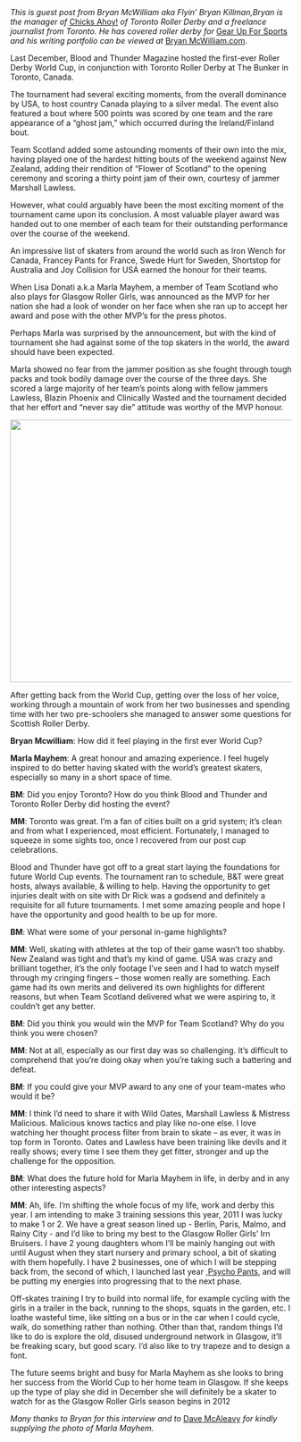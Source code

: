 <html><body><em>This is guest post from Bryan McWilliam aka Flyin’ Bryan Killman,Bryan is the manager of</em> <a href="http://www.torontorollerderby.com/chicksahoy.php">Chicks Ahoy!</a> <em>of Toronto Roller Derby and a freelance journalist from Toronto. He has covered roller derby for</em> <a href="http://www.gearupforsports.com/">Gear Up For Sports</a> <em>and his writing portfolio can be viewed at</em> <a href="http://bryanmcwilliam.com/">Bryan McWilliam.com</a>.



Last December, Blood and Thunder Magazine hosted the first-ever Roller Derby World Cup, in conjunction with Toronto Roller Derby at The Bunker in Toronto, Canada. 

The tournament had several exciting moments, from the overall dominance by USA, to host country Canada playing to a silver medal.  The event also featured a bout where 500 points was scored by one team and the rare appearance of a “ghost jam,” which occurred during the Ireland/Finland bout.

Team Scotland added some astounding moments of their own into the mix, having played one of the hardest hitting bouts of the weekend against New Zealand, adding their rendition of “Flower of Scotland” to the opening ceremony and scoring a thirty point jam of their own, courtesy of jammer Marshall Lawless.

However, what could arguably have been the most exciting moment of the tournament came upon its conclusion. A most valuable player award was handed out to one member of each team for their outstanding performance over the course of the weekend.

An impressive list of skaters from around the world such as Iron Wench for Canada, Francey Pants for France, Swede Hurt for Sweden, Shortstop for Australia and Joy Collision for USA earned the honour for their teams. 

When Lisa Donati a.k.a Marla Mayhem, a member of Team Scotland who also plays for Glasgow Roller Girls, was announced as the MVP for her nation she had a look of wonder on her face when she ran up to accept her award and pose with the other MVP’s for the press photos. 

Perhaps Marla was surprised by the announcement, but with the kind of tournament she had against some of the top skaters in the world, the award should have been expected.

Marla showed no fear from the jammer position as she fought through tough packs and took bodily damage over the course of the three days. She scored a large majority of her team’s points along with fellow jammers Lawless, Blazin Phoenix and Clinically Wasted and the tournament decided that her effort and “never say die” attitude was worthy of the MVP honour.

<a href="http://scottishrollerderbyblog.com/2012/01/marla-3.jpg"><img src="http://scottishrollerderbyblog.com/2012/01/marla-3.jpg" alt="" title="Marla 3" width="614" height="470" class="aligncenter size-full wp-image-760"></a>

After getting back from the World Cup, getting over the loss of her voice, working through a mountain of work from her two businesses and spending time with her two pre-schoolers she managed to answer some questions for Scottish Roller Derby.

<strong>Bryan Mcwilliam</strong>:  How did it feel playing in the first ever World Cup?

<strong>Marla Mayhem</strong>: A great honour and amazing experience. I feel hugely inspired to do better having skated with the world’s greatest skaters, especially so many in a short space of time. 

<strong>BM</strong>: Did you enjoy Toronto? How do you think Blood and Thunder and Toronto Roller Derby did hosting the event? 

<strong>MM</strong>: Toronto was great. I’m a fan of cities built on a grid system; it’s clean and from what I experienced, most efficient. Fortunately, I managed to squeeze in some sights too, once I recovered from our post cup celebrations.

Blood and Thunder have got off to a great start laying the foundations for future World Cup events. The tournament ran to schedule, B&amp;T were great hosts, always available, &amp; willing to help. Having the opportunity to get injuries dealt with on site with Dr Rick was a godsend and definitely a requisite for all future tournaments. I met some amazing people and hope I have the opportunity and good health to be up for more.

<strong>BM</strong>: What were some of your personal in-game highlights? 

<strong>MM</strong>: Well, skating with athletes at the top of their game wasn’t too shabby. New Zealand was tight and that’s my kind of game. USA was crazy and brilliant together, it’s the only footage I’ve seen and I had to watch myself through my cringing fingers – those women really are something. Each game had its own merits and delivered its own highlights for different reasons, but when Team Scotland delivered what we were aspiring to, it couldn’t get any better. 

<strong>BM</strong>: Did you think you would win the MVP for Team Scotland? Why do you think you were chosen? 

<strong>MM</strong>: Not at all, especially as our first day was so challenging. It’s difficult to comprehend that you’re doing okay when you’re taking such a battering and defeat.

<strong>BM</strong>: If you could give your MVP award to any one of your team-mates who would it be?

<strong>MM</strong>: I think I’d need to share it with Wild Oates, Marshall Lawless &amp; Mistress Malicious. Malicious knows tactics and play like no-one else. I love watching her thought process filter from brain to skate – as ever, it was in top form in Toronto. Oates and Lawless have been training like devils and it really shows; every time I see them they get fitter, stronger and up the challenge for the opposition.

<strong>BM</strong>: What does the future hold for Marla Mayhem in life, in derby and in any other interesting aspects?

<strong>MM</strong>: Ah, life. I’m shifting the whole focus of my life, work and derby this year. I am intending to make 3 training sessions this year, 2011 I was lucky to make 1 or 2. We have a great season lined up - Berlin, Paris, Malmo, and Rainy City - and I’d like to bring my best to the Glasgow Roller Girls’ Irn Bruisers. I have 2 young daughters whom I’ll be mainly hanging out with until August when they start nursery and primary school, a bit of skating with them hopefully. I have 2 businesses, one of which I will be stepping back from, the second of which, I launched last year ,<a href="http://www.psychopants.com/">Psycho Pants</a>, and will be putting my energies into progressing that to the next phase.

Off-skates training I try to build into normal life, for example cycling with the girls in a trailer in the back, running to the shops, squats in the garden, etc. I loathe wasteful time, like sitting on a bus or in the car when I could cycle, walk, do something rather than nothing. Other than that, random things I’d like to do is explore the old, disused underground network in Glasgow, it’ll be freaking scary, but good scary. I’d also like to try trapeze and to design a font.

The future seems bright and busy for Marla Mayhem as she looks to bring her success from the World Cup to her home team in Glasgow. If she keeps up the type of play she did in December she will definitely be a skater to watch for as the Glasgow Roller Girls season begins in 2012


<em>Many thanks to Bryan for this interview and to</em> <a href="http://boutday.com/">Dave McAleavy</a> <em>for kindly supplying the photo of Marla Mayhem.</em></body></html>
